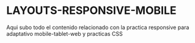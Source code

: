 # LAYOUTS-RESPONSIVE-MOBILE
Aqui subo todo el contenido relacionado  con la practica responsive para adaptativo mobile-tablet-web y practicas CSS
